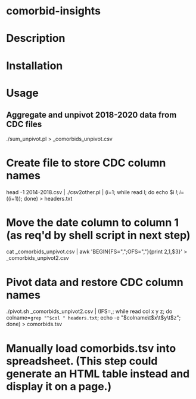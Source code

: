 # comorbid-insights

# Description

# Installation

# Usage

## Aggregate and unpivot 2018-2020 data from CDC files
./sum_unpivot.pl > _comorbids_unpivot.csv

# Create file to store CDC column names
head -1 2014-2018.csv | ./csv2other.pl | (i=1; while read l; do echo $i $l; i=$((i+1)); done) > headers.txt

# Move the date column to column 1 (as req'd by shell script in next step)
cat _comorbids_unpivot.csv | awk 'BEGIN{FS=",";OFS=","}{print $2,$1,$3}' > _comorbids_unpivot2.csv

# Pivot data and restore CDC column names
./pivot.sh _comorbids_unpivot2.csv | (IFS=,; while read col x y z; do colname=`grep "^$col " headers.txt`; echo -e "$colname\t$x\t$y\t$z"; done)  > comorbids.tsv

# Manually load comorbids.tsv into spreadsheet.  (This step could generate an HTML table instead and display it on a page.)

